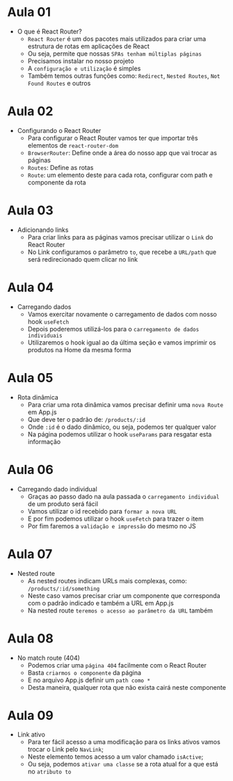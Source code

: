 # Aula 01

- O que é React Router?
  - `React Router` é um dos pacotes mais utilizados para criar uma estrutura de rotas em aplicações de React
  - Ou seja, permite que nossas `SPAs tenham múltiplas páginas`
  - Precisamos instalar no nosso projeto
  - A `configuração e utilização` é simples
  - Também temos outras funções como: `Redirect`, `Nested Routes`, `Not Found Routes` e outros

# Aula 02

- Configurando o React Router
  - Para configurar o React Router vamos ter que importar três elementos de `react-router-dom`
  - `BrowserRouter`: Define onde a área do nosso app que vai trocar as páginas
  - `Routes`: Define as rotas
  - `Route`: um elemento deste para cada rota, configurar com path e componente da rota

# Aula 03

- Adicionando links
  - Para criar links para as páginas vamos precisar utilizar o `Link` do React Router
  - No Link configuramos o parâmetro `to`, que recebe a `URL/path` que será redirecionado quem clicar no link

# Aula 04

- Carregando dados
  - Vamos exercitar novamente o carregamento de dados com nosso hook `useFetch`
  - Depois poderemos utilizá-los para o `carregamento de dados individuais`
  - Utilizaremos o hook igual ao da última seção e vamos imprimir os produtos na Home da mesma forma

# Aula 05

- Rota dinâmica
  - Para criar uma rota dinâmica vamos precisar definir uma `nova Route` em App.js
  - Que deve ter o padrão de: `/products/:id`
  - Onde `:id` é o dado dinâmico, ou seja, podemos ter qualquer valor
  - Na página podemos utilizar o hook `useParams` para resgatar esta informação

# Aula 06

- Carregando dado individual
  - Graças ao passo dado na aula passada o `carregamento individual` de um produto será fácil
  - Vamos utilizar o id recebido para `formar a nova URL`
  - E por fim podemos utilizar o hook `useFetch` para trazer o item
  - Por fim faremos a `validação e impressão` do mesmo no JS

# Aula 07

- Nested route
  - As nested routes indicam URLs mais complexas, como: `/products/:id/something`
  - Neste caso vamos precisar criar um componente que corresponda com o padrão indicado e também a URL em App.js
  - Na nested route `teremos o acesso ao parâmetro da URL` também

# Aula 08

- No match route (404)
  - Podemos criar uma `página 404` facilmente com o React Router
  - Basta `criarmos o componente` da página
  - E no arquivo App.js definir um `path como *`
  - Desta maneira, qualquer rota que não exista cairá neste componente

# Aula 09

- Link ativo
  - Para ter fácil acesso a uma modificação para os links ativos vamos trocar o Link pelo `NavLink`;
  - Neste elemento temos acesso a um valor chamado `isActive`;
  - Ou seja, podemos `ativar uma classe` se a rota atual for a que está no `atributo to`